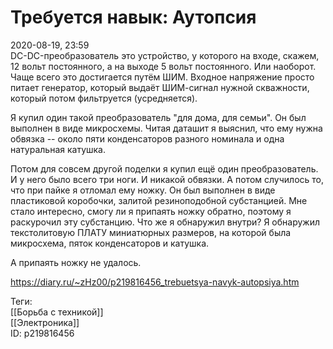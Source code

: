 Требуется навык: Аутопсия
==========================

   
 2020-08-19, 23:59   
  DC-DC-преобразователь это устройство, у которого на входе, скажем, 12 вольт постоянного, а на выходе 5 вольт постоянного. Или наоборот. Чаще всего это достигается путём ШИМ. Входное напряжение просто питает генератор, который выдаёт ШИМ-сигнал нужной скважности, который потом фильтруется (усредняется).   
   
 Я купил один такой преобразователь "для дома, для семьи". Он был выполнен в виде микросхемы. Читая даташит я выяснил, что ему нужна обвязка -- около пяти конденсаторов разного номинала и одна натуральная катушка.   
   
 Потом для совсем другой поделки я купил ещё один преобразователь. И у него было всего три ноги. И никакой обвязки. А потом случилось то, что при пайке я отломал ему ножку. Он был выполнен в виде пластиковой коробочки, залитой резиноподобной субстанцией. Мне стало интересно, смогу ли я припаять ножку обратно, поэтому я раскурочил эту субстанцию. Что же я обнаружил внутри? Я обнаружил текстолитовую ПЛАТУ миниатюрных размеров, на которой была микросхема, пяток конденсаторов и катушка.   
   
 А припаять ножку не удалось.   
    
 <https://diary.ru/~zHz00/p219816456_trebuetsya-navyk-autopsiya.htm>   
   
 Теги:   
 [[Борьба с техникой]]   
 [[Электроника]]   
 ID: p219816456
